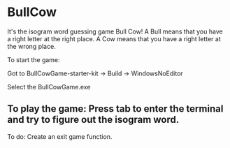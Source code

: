 # BullCow
It's the isogram word guessing game Bull Cow! A Bull means that you have a right letter at the right place. A Cow means that you have a right letter at the wrong place.  

To start the game:  

Got to BullCowGame-starter-kit -> Build -> WindowsNoEditor  

Select the BullCowGame.exe   

To play the game:  Press tab to enter the terminal and try to figure out the isogram word.   
---------------------  
To do: Create an exit game function.
